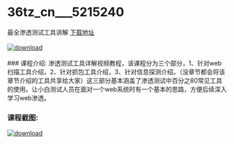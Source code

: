 # 36tz_cn___5215240
最全渗透测试工具讲解
[下载地址](http://www.36tz.cn/article/5215240 "下载地址")
<br/></br>[![download](http://36tz.cn/muke_img/2020_09_1-23-300x206.png "下载地址")](http://www.36tz.cn/article/5215240 "下载地址")
<br/></br>### 课程介绍:
渗透测试工具详解视频教程，该课程分为三个部分，1、针对web扫描工具介绍，2、针对抓包工具介绍，3、针对信息探测介绍。（没章节都会将该章节介绍的工具共享给大家）这三部分基本涵盖了渗透测试中百分之80常见工具的使用。让小白测试人员在面对一个web系统时有一个基本的思路，方便后续深入学习web渗透。

### 课程截图:
[![download](http://36tz.cn/muke_img/2020_09_2-22.png "下载地址")](http://www.36tz.cn/article/5215240 "下载地址")
